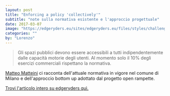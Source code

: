 ```yaml
---
layout: post
title: "Enforcing a policy 'collectively'"
subtitle: "note sulla normativa esistente e l'approccio progettuale"
date: 2017-03-07
image: "https://edgeryders.eu/sites/edgeryders.eu/files/styles/challenge_response_node/public/response-header-images/node-7745-header.jpg"
categories: ""
by: "Lorenzo"
---
```


> Gli spazi pubblici devono essere accessibili a tutti indipendentemente dalle capacità motorie degli utenti. Al momento solo il 10% degli esercizi commerciali rispettano la normativa.

[Matteo Matteini](https://twitter.com/bazarov23) ci racconta dell'attuale normativa in vigore nel comune di Milano e dell'approccio bottom up adottato dal progetto open rampette.

[Trovi l'articolo intero su edgeryders quì.
](https://edgeryders.eu/en/enforcing-a-policy-collectively)
